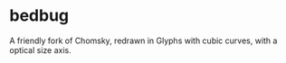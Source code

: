 # bedbug
A friendly fork of Chomsky, redrawn in Glyphs with cubic curves, with a optical size axis.
